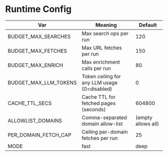 # Runtime Config

| Var | Meaning | Default |
|-----|---------|---------|
| BUDGET_MAX_SEARCHES | Max search ops per run | 120 |
| BUDGET_MAX_FETCHES | Max URL fetches per run | 150 |
| BUDGET_MAX_ENRICH | Max enrichment calls per run | 80 |
| BUDGET_MAX_LLM_TOKENS | Token ceiling for any LLM usage (0=disabled) | 0 |
| CACHE_TTL_SECS | Cache TTL for fetched pages (seconds) | 604800 |
| ALLOWLIST_DOMAINS | Comma-separated domain allow-list | (empty allows all) |
| PER_DOMAIN_FETCH_CAP | Ceiling per-domain fetches per run | 25 |
| MODE | fast|deep|strict | fast |
